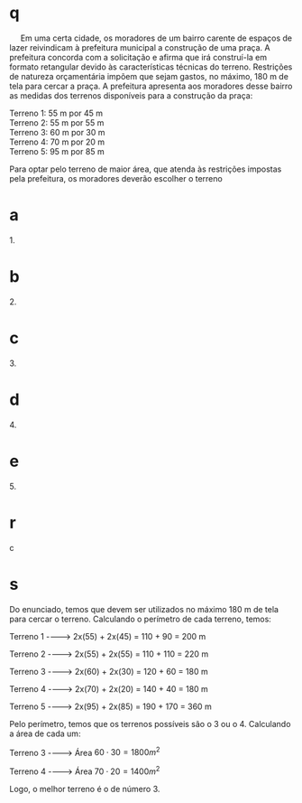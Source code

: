 # q
     Em uma certa cidade, os moradores de um bairro carente de espaços de lazer reivindicam à prefeitura municipal a construção de uma praça. A prefeitura concorda com a solicitação e afirma que irá construí-la em formato retangular devido às características técnicas do terreno. Restrições de natureza orçamentária impõem que sejam gastos, no máximo, 180 m de tela para cercar a praça. A prefeitura apresenta aos moradores desse bairro as medidas dos terrenos disponíveis para a construção da praça:

Terreno 1: 55 m por 45 m\
Terreno 2: 55 m por 55 m\
Terreno 3: 60 m por 30 m\
Terreno 4: 70 m por 20 m\
Terreno 5: 95 m por 85 m

Para optar pelo terreno de maior área, que atenda às restrições impostas pela prefeitura, os moradores deverão escolher o terreno

# a
1\.

# b
2\.

# c
3\.

# d
4\.

# e
5\.

# r
c

# s
Do enunciado, temos que devem ser utilizados no máximo 180 m de tela para cercar o terreno. Calculando o perímetro de cada terreno, temos:

Terreno 1 ----> 2x(55) + 2x(45) = 110 + 90 = 200 m

Terreno 2 ----> 2x(55) + 2x(55) = 110 + 110 = 220 m

Terreno 3 ----> 2x(60) + 2x(30) = 120 + 60 = 180 m

Terreno 4 ----> 2x(70) + 2x(20) = 140 + 40 = 180 m

Terreno 5 ----> 2x(95) + 2x(85) = 190 + 170 = 360 m

Pelo perímetro, temos que os terrenos possíveis são o 3 ou o 4. Calculando a área de cada um:

Terreno 3 ----> Área $60 \cdot 30 = 1800 m^2$

Terreno 4 ----> Área $70 \cdot 20 = 1400 m^2$

Logo, o melhor terreno é o de número 3.
